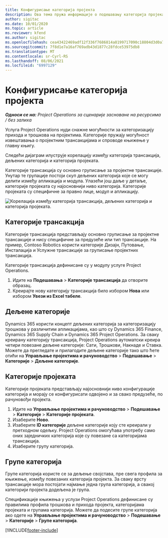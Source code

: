 ```yaml
---
title: Конфигурисање категорија пројекта
description: Ова тема пружа информације о подешавању категорија пројеката.
author: sigitac
ms.date: 10/01/2020
ms.topic: article
ms.reviewer: kfend
ms.author: sigitac
ms.openlocfilehash: cea43422469adf12f336f7686814a8199717090c18804d3d0a7509452349566e
ms.sourcegitcommit: 7f8d1e7a16af769adb43d1877c28fdce53975db8
ms.translationtype: MT
ms.contentlocale: sr-Cyrl-RS
ms.lasthandoff: 08/06/2021
ms.locfileid: "6997129"
---
```

# <a name="configure-project-categories"></a>Конфигурисање категорија пројекта

_**Односи се на:** Project Operations за сценарије засноване на ресурсима / без залиха_

Услуга Project Operations нуди снажне могућности за категоризацију прихода и трошкова на пројектима. Категорије пружају могућност извештавања о пројектним трансакцијама и спроводе књижење у главну књигу.

Следећи дијаграм илуструје корелацију између категорија трансакција, дељених категорија и категорија пројеката. 

Категорије трансакција су основно груписање за пројектне трансакције. Унутар те групације постоји скуп дељених категорија које се могу делити између апликација и модула. Улазећи још даље у детаље, категорије пројеката су најосновнији ниво категорија. Категорије пројеката су специфичне за правно лице, модул и апликацију.

![Корелација између категорија трансакција, дељених категорија и категорија пројеката.](media/project-categories.png)

## <a name="transaction-categories"></a>Категорије трансакција

Категорије трансакција представљају основно груписање за пројектне трансакције и нису специфичне за предузеће или тип трансакције. На пример, Contoso Robotics користи категорије Дизајн, Путовање, Инсталација и Услужне трансакције за груписање пројектних трансакција.

Категорије трансакција дефинисане су у модулу услуге Project Operations. 
1. Идите на **Подешавања** \> **Категорије трансакција** да отворите образац. 
2. Креирајте нову категорију трансакција било избором **Нова** или избором **Увези из Excel табеле**.

## <a name="shared-categories"></a>Дељене категорије

Dynamics 365 користи концепт дељених категорија за категоризацију трошкова у различитим апликацијама, као што су Dynamics 365 Finance, Dynamics 365 Supply Chain и Dynamics 365 Project Operations. За сваку креирану категорију трансакција, Project Operations аутоматски креира четири повезане дељене категорије: Сати, Трошкови, Накнаде и Ставка. Можете да прегледате и прилагодите дељене категорије тако што ћете отићи на **Управљање пројектима и рачуноводство** \> **Подешавање** \> **Категорије** \> **Дељене категорије**.

## <a name="project-categories"></a>Категорије пројеката

Категорије пројеката представљају најосновнији ниво конфигурације категорија и морају се конфигурисати одвојено и за свако предузеће, по рачуновођи пројекта.

1. Идите на **Управљање пројектима и рачуноводство** \> **Подешавање** \> **Категорије** \> **Категорије пројеката**.
2. Изаберите **Ново**.
3. Изаберите **ID категорије** дељене категорије коју сте креирали у претходном одељку. Project Operations омогућава употребу само оних заједничких категорија које су повезане са категоријама трансакција.
4. Изаберите групу категорија.

## <a name="category-groups"></a>Групе категорија

Групе категорија користе се за дељење својстава, пре свега профила за књижење, између повезаних категорија пројекта. За сваку врсту трансакције мора постојати најмање једна група категорија, а свакој категорији пројекта додељена је група.

Спецификације књижења у услузи Project Operations дефинисане су правилима профила трошкова и прихода пројекта, категоријама пројеката и групама категорија. Можете да подесите групе категорија ако одете на **Управљање пројектима и рачуноводство** \> **Подешавање** \> **Категорије** \> **Групе категорија**.


[!INCLUDE[footer-include](../includes/footer-banner.md)]